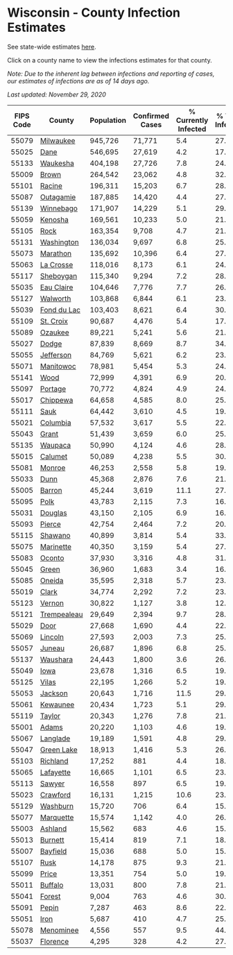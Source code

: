 # Wisconsin - County Infection Estimates

See state-wide estimates [here](/infections/us-wi).

Click on a county name to view the infections estimates for that county.

*Note: Due to the inherent lag between infections and reporting of cases, our estimates of infections are as of 14 days ago.*

*Last updated: November 29, 2020*

|   FIPS Code |                     County |   Population |   Confirmed Cases |   % Currently Infected |   % Total Infected |
|-------------|----------------------------|--------------|-------------------|------------------------|--------------------|
|       55079 |     [Milwaukee](milwaukee) |      945,726 |            71,771 |                    5.4 |               27.5 |
|       55025 |               [Dane](dane) |      546,695 |            27,619 |                    4.2 |               17.9 |
|       55133 |       [Waukesha](waukesha) |      404,198 |            27,726 |                    7.8 |               24.2 |
|       55009 |             [Brown](brown) |      264,542 |            23,062 |                    4.8 |               32.1 |
|       55101 |           [Racine](racine) |      196,311 |            15,203 |                    6.7 |               28.3 |
|       55087 |     [Outagamie](outagamie) |      187,885 |            14,420 |                    4.4 |               27.3 |
|       55139 |     [Winnebago](winnebago) |      171,907 |            14,229 |                    5.1 |               29.5 |
|       55059 |         [Kenosha](kenosha) |      169,561 |            10,233 |                    5.0 |               21.9 |
|       55105 |               [Rock](rock) |      163,354 |             9,708 |                    4.7 |               21.1 |
|       55131 |   [Washington](washington) |      136,034 |             9,697 |                    6.8 |               25.0 |
|       55073 |       [Marathon](marathon) |      135,692 |            10,396 |                    6.4 |               27.0 |
|       55063 |     [La Crosse](la-crosse) |      118,016 |             8,173 |                    6.1 |               24.2 |
|       55117 |     [Sheboygan](sheboygan) |      115,340 |             9,294 |                    7.2 |               28.6 |
|       55035 |   [Eau Claire](eau-claire) |      104,646 |             7,776 |                    7.7 |               26.2 |
|       55127 |       [Walworth](walworth) |      103,868 |             6,844 |                    6.1 |               23.3 |
|       55039 | [Fond du Lac](fond-du-lac) |      103,403 |             8,621 |                    6.4 |               30.1 |
|       55109 |     [St. Croix](st.-croix) |       90,687 |             4,476 |                    5.4 |               17.4 |
|       55089 |         [Ozaukee](ozaukee) |       89,221 |             5,241 |                    5.6 |               21.0 |
|       55027 |             [Dodge](dodge) |       87,839 |             8,669 |                    8.7 |               34.9 |
|       55055 |     [Jefferson](jefferson) |       84,769 |             5,621 |                    6.2 |               23.1 |
|       55071 |     [Manitowoc](manitowoc) |       78,981 |             5,454 |                    5.3 |               24.5 |
|       55141 |               [Wood](wood) |       72,999 |             4,391 |                    6.9 |               20.9 |
|       55097 |         [Portage](portage) |       70,772 |             4,824 |                    4.9 |               24.0 |
|       55017 |       [Chippewa](chippewa) |       64,658 |             4,585 |                    8.0 |               25.3 |
|       55111 |               [Sauk](sauk) |       64,442 |             3,610 |                    4.5 |               19.8 |
|       55021 |       [Columbia](columbia) |       57,532 |             3,617 |                    5.5 |               22.0 |
|       55043 |             [Grant](grant) |       51,439 |             3,659 |                    6.0 |               25.0 |
|       55135 |         [Waupaca](waupaca) |       50,990 |             4,124 |                    4.6 |               28.7 |
|       55015 |         [Calumet](calumet) |       50,089 |             4,238 |                    5.5 |               30.1 |
|       55081 |           [Monroe](monroe) |       46,253 |             2,558 |                    5.8 |               19.1 |
|       55033 |               [Dunn](dunn) |       45,368 |             2,876 |                    7.6 |               21.6 |
|       55005 |           [Barron](barron) |       45,244 |             3,619 |                   11.1 |               27.8 |
|       55095 |               [Polk](polk) |       43,783 |             2,115 |                    7.3 |               16.7 |
|       55031 |         [Douglas](douglas) |       43,150 |             2,105 |                    6.9 |               16.4 |
|       55093 |           [Pierce](pierce) |       42,754 |             2,464 |                    7.2 |               20.0 |
|       55115 |         [Shawano](shawano) |       40,899 |             3,814 |                    5.4 |               33.3 |
|       55075 |     [Marinette](marinette) |       40,350 |             3,159 |                    5.4 |               27.5 |
|       55083 |           [Oconto](oconto) |       37,930 |             3,316 |                    4.8 |               31.1 |
|       55045 |             [Green](green) |       36,960 |             1,683 |                    3.4 |               16.1 |
|       55085 |           [Oneida](oneida) |       35,595 |             2,318 |                    5.7 |               23.0 |
|       55019 |             [Clark](clark) |       34,774 |             2,292 |                    7.2 |               23.2 |
|       55123 |           [Vernon](vernon) |       30,822 |             1,127 |                    3.8 |               12.3 |
|       55121 | [Trempealeau](trempealeau) |       29,649 |             2,394 |                    9.7 |               28.0 |
|       55029 |               [Door](door) |       27,668 |             1,690 |                    4.4 |               22.1 |
|       55069 |         [Lincoln](lincoln) |       27,593 |             2,003 |                    7.3 |               25.6 |
|       55057 |           [Juneau](juneau) |       26,687 |             1,896 |                    6.8 |               25.2 |
|       55137 |       [Waushara](waushara) |       24,443 |             1,800 |                    3.6 |               26.4 |
|       55049 |               [Iowa](iowa) |       23,678 |             1,316 |                    6.5 |               19.7 |
|       55125 |             [Vilas](vilas) |       22,195 |             1,266 |                    5.2 |               19.7 |
|       55053 |         [Jackson](jackson) |       20,643 |             1,716 |                   11.5 |               29.0 |
|       55061 |       [Kewaunee](kewaunee) |       20,434 |             1,723 |                    5.1 |               29.6 |
|       55119 |           [Taylor](taylor) |       20,343 |             1,276 |                    7.8 |               21.7 |
|       55001 |             [Adams](adams) |       20,220 |             1,103 |                    4.6 |               19.3 |
|       55067 |       [Langlade](langlade) |       19,189 |             1,591 |                    4.8 |               29.7 |
|       55047 |   [Green Lake](green-lake) |       18,913 |             1,416 |                    5.3 |               26.6 |
|       55103 |       [Richland](richland) |       17,252 |               881 |                    4.4 |               18.3 |
|       55065 |     [Lafayette](lafayette) |       16,665 |             1,101 |                    6.5 |               23.4 |
|       55113 |           [Sawyer](sawyer) |       16,558 |               897 |                    6.5 |               19.8 |
|       55023 |       [Crawford](crawford) |       16,131 |             1,215 |                   10.6 |               23.3 |
|       55129 |       [Washburn](washburn) |       15,720 |               706 |                    6.4 |               15.0 |
|       55077 |     [Marquette](marquette) |       15,574 |             1,142 |                    4.0 |               26.4 |
|       55003 |         [Ashland](ashland) |       15,562 |               683 |                    4.6 |               15.1 |
|       55013 |         [Burnett](burnett) |       15,414 |               819 |                    7.1 |               18.0 |
|       55007 |       [Bayfield](bayfield) |       15,036 |               688 |                    5.0 |               15.9 |
|       55107 |               [Rusk](rusk) |       14,178 |               875 |                    9.3 |               21.2 |
|       55099 |             [Price](price) |       13,351 |               754 |                    5.0 |               19.6 |
|       55011 |         [Buffalo](buffalo) |       13,031 |               800 |                    7.8 |               21.5 |
|       55041 |           [Forest](forest) |        9,004 |               763 |                    4.6 |               30.3 |
|       55091 |             [Pepin](pepin) |        7,287 |               463 |                    8.6 |               22.8 |
|       55051 |               [Iron](iron) |        5,687 |               410 |                    4.7 |               25.3 |
|       55078 |     [Menominee](menominee) |        4,556 |               557 |                    9.5 |               44.0 |
|       55037 |       [Florence](florence) |        4,295 |               328 |                    4.2 |               27.4 |